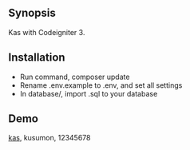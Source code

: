 ## Synopsis
Kas with Codeigniter 3.

## Installation
- Run command, composer update
- Rename .env.example to .env, and set all settings
- In database/, import .sql to your database

## Demo
[kas](https://localhost/kas), kusumon, 12345678